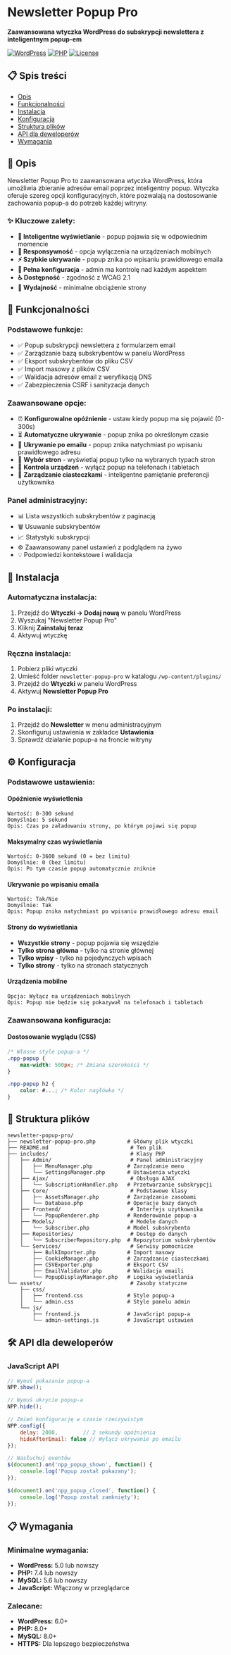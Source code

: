 # Newsletter Popup Pro

**Zaawansowana wtyczka WordPress do subskrypcji newslettera z inteligentnym popup-em**

[![WordPress](https://img.shields.io/badge/WordPress-5.0%2B-blue.svg)](https://wordpress.org/)
[![PHP](https://img.shields.io/badge/PHP-7.4%2B-purple.svg)](https://php.net/)
[![License](https://img.shields.io/badge/License-GPL%20v2-green.svg)](https://www.gnu.org/licenses/gpl-2.0.html)

## 📋 Spis treści

- [Opis](#opis)
- [Funkcjonalności](#funkcjonalności)
- [Instalacja](#instalacja)
- [Konfiguracja](#konfiguracja)
- [Struktura plików](#struktura-plików)
- [API dla deweloperów](#api-dla-deweloperów)
- [Wymagania](#wymagania)

## 📝 Opis

Newsletter Popup Pro to zaawansowana wtyczka WordPress, która umożliwia zbieranie adresów email poprzez inteligentny popup. Wtyczka oferuje szereg opcji konfiguracyjnych, które pozwalają na dostosowanie zachowania popup-a do potrzeb każdej witryny.

### ✨ Kluczowe zalety:

- **🎯 Inteligentne wyświetlanie** - popup pojawia się w odpowiednim momencie
- **📱 Responsywność** - opcja wyłączenia na urządzeniach mobilnych
- **⚡ Szybkie ukrywanie** - popup znika po wpisaniu prawidłowego emaila
- **🔧 Pełna konfiguracja** - admin ma kontrolę nad każdym aspektem
- **♿ Dostępność** - zgodność z WCAG 2.1
- **🚀 Wydajność** - minimalne obciążenie strony

## 🎯 Funkcjonalności

### Podstawowe funkcje:
- ✅ Popup subskrypcji newslettera z formularzem email
- ✅ Zarządzanie bazą subskrybentów w panelu WordPress
- ✅ Eksport subskrybentów do pliku CSV
- ✅ Import masowy z plików CSV
- ✅ Walidacja adresów email z weryfikacją DNS
- ✅ Zabezpieczenia CSRF i sanityzacja danych

### Zaawansowane opcje:
- ⏰ **Konfigurowalne opóźnienie** - ustaw kiedy popup ma się pojawić (0-300s)
- ⏳ **Automatyczne ukrywanie** - popup znika po określonym czasie
- 💌 **Ukrywanie po emailu** - popup znika natychmiast po wpisaniu prawidłowego adresu
- 📍 **Wybór stron** - wyświetlaj popup tylko na wybranych typach stron
- 📱 **Kontrola urządzeń** - wyłącz popup na telefonach i tabletach
- 🍪 **Zarządzanie ciasteczkami** - inteligentne pamiętanie preferencji użytkownika

### Panel administracyjny:
- 📊 Lista wszystkich subskrybentów z paginacją
- 🗑️ Usuwanie subskrybentów
- 📈 Statystyki subskrypcji
- ⚙️ Zaawansowany panel ustawień z podglądem na żywo
- 💡 Podpowiedzi kontekstowe i walidacja

## 🚀 Instalacja

### Automatyczna instalacja:
1. Przejdź do **Wtyczki → Dodaj nową** w panelu WordPress
2. Wyszukaj "Newsletter Popup Pro"
3. Kliknij **Zainstaluj teraz**
4. Aktywuj wtyczkę

### Ręczna instalacja:
1. Pobierz pliki wtyczki
2. Umieść folder `newsletter-popup-pro` w katalogu `/wp-content/plugins/`
3. Przejdź do **Wtyczki** w panelu WordPress
4. Aktywuj **Newsletter Popup Pro**

### Po instalacji:
1. Przejdź do **Newsletter** w menu administracyjnym
2. Skonfiguruj ustawienia w zakładce **Ustawienia**
3. Sprawdź działanie popup-a na froncie witryny

## ⚙️ Konfiguracja

### Podstawowe ustawienia:

#### Opóźnienie wyświetlenia
```
Wartość: 0-300 sekund
Domyślnie: 5 sekund
Opis: Czas po załadowaniu strony, po którym pojawi się popup
```

#### Maksymalny czas wyświetlania
```
Wartość: 0-3600 sekund (0 = bez limitu)
Domyślnie: 0 (bez limitu)
Opis: Po tym czasie popup automatycznie zniknie
```

#### Ukrywanie po wpisaniu emaila
```
Wartość: Tak/Nie
Domyślnie: Tak
Opis: Popup znika natychmiast po wpisaniu prawidłowego adresu email
```

#### Strony do wyświetlania
- **Wszystkie strony** - popup pojawia się wszędzie
- **Tylko strona główna** - tylko na stronie głównej
- **Tylko wpisy** - tylko na pojedynczych wpisach
- **Tylko strony** - tylko na stronach statycznych

#### Urządzenia mobilne
```
Opcja: Wyłącz na urządzeniach mobilnych
Opis: Popup nie będzie się pokazywał na telefonach i tabletach
```

### Zaawansowana konfiguracja:

#### Dostosowanie wyglądu (CSS)
```css
/* Własne style popup-a */
.npp-popup {
    max-width: 500px; /* Zmiana szerokości */
}

.npp-popup h2 {
    color: #...; /* Kolor nagłówka */
}
```

## 📁 Struktura plików

```
newsletter-popup-pro/
├── newsletter-popup-pro.php          # Główny plik wtyczki
├── README.md                          # Ten plik
├── includes/                          # Klasy PHP
│   ├── Admin/                         # Panel administracyjny
│   │   ├── MenuManager.php           # Zarządzanie menu
│   │   └── SettingsManager.php       # Ustawienia wtyczki
│   ├── Ajax/                          # Obsługa AJAX
│   │   └── SubscriptionHandler.php   # Przetwarzanie subskrypcji
│   ├── Core/                          # Podstawowe klasy
│   │   ├── AssetsManager.php         # Zarządzanie zasobami
│   │   └── Database.php              # Operacje bazy danych
│   ├── Frontend/                      # Interfejs użytkownika
│   │   └── PopupRenderer.php         # Renderowanie popup-a
│   ├── Models/                        # Modele danych
│   │   └── Subscriber.php            # Model subskrybenta
│   ├── Repositories/                  # Dostęp do danych
│   │   └── SubscriberRepository.php  # Repozytorium subskrybentów
│   └── Services/                      # Serwisy pomocnicze
│       ├── BulkImporter.php          # Import masowy
│       ├── CookieManager.php         # Zarządzanie ciasteczkami
│       ├── CSVExporter.php           # Eksport CSV
│       ├── EmailValidator.php        # Walidacja emaili
│       └── PopupDisplayManager.php   # Logika wyświetlania
└── assets/                            # Zasoby statyczne
    ├── css/
    │   ├── frontend.css              # Style popup-a
    │   └── admin.css                 # Style panelu admin
    └── js/
        ├── frontend.js               # JavaScript popup-a
        └── admin-settings.js         # JavaScript ustawień
```

## 🛠️ API dla deweloperów

### JavaScript API

```javascript
// Wymuś pokazanie popup-a
NPP.show();

// Wymuś ukrycie popup-a
NPP.hide();

// Zmień konfigurację w czasie rzeczywistym
NPP.config({
    delay: 2000,        // 2 sekundy opóźnienia
    hideAfterEmail: false // Wyłącz ukrywanie po emailu
});

// Nasłuchuj eventów
$(document).on('npp_popup_shown', function() {
    console.log('Popup został pokazany');
});

$(document).on('npp_popup_closed', function() {
    console.log('Popup został zamknięty');
});
```

## 📋 Wymagania

### Minimalne wymagania:
- **WordPress:** 5.0 lub nowszy
- **PHP:** 7.4 lub nowszy
- **MySQL:** 5.6 lub nowszy
- **JavaScript:** Włączony w przeglądarce

### Zalecane:
- **WordPress:** 6.0+
- **PHP:** 8.0+
- **MySQL:** 8.0+
- **HTTPS:** Dla lepszego bezpieczeństwa